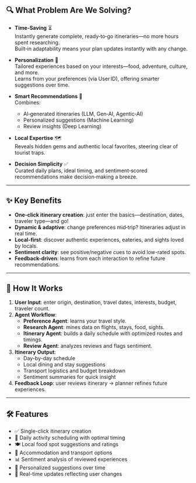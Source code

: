 

## 🔍 What Problem Are We Solving?

- **Time‑Saving** ⏳  
  Instantly generate complete, ready‑to‑go itineraries—no more hours spent researching.  
  Built‑in adaptability means your plan updates instantly with any change.

- **Personalization** 🎯  
  Tailored experiences based on your interests—food, adventure, culture, and more.  
  Learns from your preferences (via User ID), offering smarter suggestions over time.

- **Smart Recommendations** 🤖  
  Combines:
  - AI‑generated itineraries (LLM, Gen‑AI, Agentic‑AI)
  - Personalized suggestions (Machine Learning)
  - Review insights (Deep Learning)

- **Local Expertise** 🗺️  
  Reveals hidden gems and authentic local favorites, steering clear of tourist traps.

- **Decision Simplicity** ✅  
  Curated daily plans, ideal timing, and sentiment‑scored recommendations make decision‑making a breeze.

---

## ✨ Key Benefits

- **One‑click itinerary creation**: just enter the basics—destination, dates, traveler type—and go!
- **Dynamic & adaptive**: change preferences mid‑trip? Itineraries adjust in real time.
- **Local-first**: discover authentic experiences, eateries, and sights loved by locals.
- **Sentiment clarity**: see positive/negative cues to avoid low-rated spots.
- **Feedback-driven**: learns from each interaction to refine future recommendations.

---

## 🧩 How It Works

1. **User Input**: enter origin, destination, travel dates, interests, budget, traveler count.
2. **Agent Workflow**:
   - **Preference Agent**: learns your travel style.
   - **Research Agent**: mines data on flights, stays, food, sights.
   - **Itinerary Agent**: builds a daily schedule with optimized routes and timings.
   - **Review Agent**: analyzes reviews and flags sentiment.
3. **Itinerary Output**:
   - Day-by-day schedule
   - Local dining and stay suggestions
   - Transport logistics and budget breakdown
   - Sentiment summaries for quick insight
4. **Feedback Loop**: user reviews itinerary → planner refines future experiences.

---

## 🛠️ Features

- ✅ Single-click itinerary creation  
- 📆 Daily activity scheduling with optimal timing  
- 🍽️ Local food spot suggestions and ratings  
- 🏨 Accommodation and transport options  
- 📊 Sentiment analysis of reviewed experiences  
- 💾 Personalized suggestions over time  
- 🔁 Real-time updates reflecting user changes
